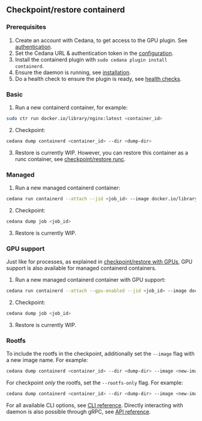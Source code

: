 ## Checkpoint/restore containerd

### Prerequisites
1. Create an account with Cedana, to get access to the GPU plugin. See [authentication](../authentication.md).
2. Set the Cedana URL & authentication token in the [configuration](../configuration.md).
3. Install the containerd plugin with `sudo cedana plugin install containerd`.
4. Ensure the daemon is running, see [installation](../installation.md).
5. Do a health check to ensure the plugin is ready, see [health checks](../health.md).

### Basic
1. Run a new containerd container, for example:

  ```sh
  sudo ctr run docker.io/library/nginx:latest <container_id>
  ```
2. Checkpoint:

  ```sh
  cedana dump containerd <container_id> --dir <dump-dir>
  ```
3. Restore is currently WIP. However, you can restore this container as a runc container, see [checkpoint/restore runc](../runc/cr.md).

### Managed
1. Run a new managed containerd container:
  ```sh
  cedana run containerd --attach --jid <job_id> --image docker.io/library/nginx:latest
  ```
2. Checkpoint:
  ```sh
  cedana dump job <job_id>
  ```
3. Restore is currently WIP.

### GPU support
Just like for processes, as explained in [checkpoint/restore with GPUs](../gpu/cr.md), GPU support is also available for managed containerd containers.

1. Run a new managed containerd container with GPU support:
  ```sh
  cedana run containerd --attach --gpu-enabled --jid <job_id> --image docker.io/library/nginx:latest
  ```
2. Checkpoint:
  ```sh
  cedana dump job <job_id>
  ```
3. Restore is currently WIP.

### Rootfs
To include the rootfs in the checkpoint, additionally set the `--image` flag with a new image name. For example:

```sh
cedana dump containerd <container_id> --dir <dump-dir> --image <new-image-name>
```
For checkpoint _only_ the rootfs, set the `--rootfs-only` flag. For example:

```sh
cedana dump containerd <container_id> --dir <dump-dir> --image <new-image-name> --rootfs-only
```

For all available CLI options, see [CLI reference](../cli/cedana.md). Directly interacting with daemon is also possible through gRPC, see [API reference](../api.md).
